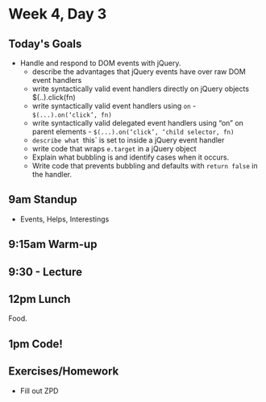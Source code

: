 # Week 4, Day 3

## Today's Goals

- Handle and respond to DOM events with jQuery.
  - describe the advantages that jQuery events have over raw DOM event handlers
  - write syntactically valid event handlers directly on jQuery objects $(..).click(fn)
  - write syntactically valid event handlers using `on` - `$(...).on(‘click’, fn)`
  - write syntactically valid delegated event handlers using “on” on parent elements - `$(...).on(‘click’, ‘child selector, fn)`
  - `describe what `this` is set to inside a jQuery event handler
  - write code that wraps `e.target` in a jQuery object
  - Explain what bubbling is and identify cases when it occurs.
  - Write code that prevents bubbling and defaults with `return false` in the handler.

## 9am Standup

- Events, Helps, Interestings

## 9:15am Warm-up

## 9:30 - Lecture

## 12pm Lunch

Food.

## 1pm Code!

## Exercises/Homework

- Fill out ZPD
